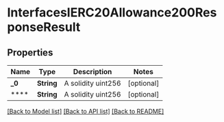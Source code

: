 # InterfacesIERC20Allowance200ResponseResult

## Properties
Name | Type | Description | Notes
------------ | ------------- | ------------- | -------------
**_0** | **String** | A solidity uint256 | [optional] 
**** | **String** | A solidity uint256 | [optional] 

[[Back to Model list]](../README.md#documentation-for-models) [[Back to API list]](../README.md#documentation-for-api-endpoints) [[Back to README]](../README.md)


